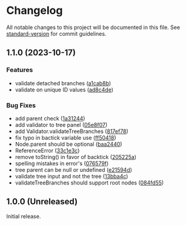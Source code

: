 # Changelog

All notable changes to this project will be documented in this file. See [standard-version](https://github.com/conventional-changelog/standard-version) for commit guidelines.

## 1.1.0 (2023-10-17)


### Features

* validate detached branches ([a1cab8b](https://github.com/BrightGrafana/bright-tree-panel/commit/a1cab8bbaa3c16bd5ab6013f65330780e4dd4c9a))
* validate on unique ID values ([ad8c4de](https://github.com/BrightGrafana/bright-tree-panel/commit/ad8c4de8e0c4718549093bb6dfa95599da1a6465))


### Bug Fixes

* add parent check ([1a31244](https://github.com/BrightGrafana/bright-tree-panel/commit/1a31244aad6a6b75f64f4f5720195fd9dbf58449))
* add validator to tree panel ([05e8f07](https://github.com/BrightGrafana/bright-tree-panel/commit/05e8f0772beae968f70441ff64cbeff1c2519939))
* add Validator.validateTreeBranches ([817ef78](https://github.com/BrightGrafana/bright-tree-panel/commit/817ef78b57cc80d2327fe61c6182389f97bb7ac9))
* fix typo in bactick variable use ([ff50418](https://github.com/BrightGrafana/bright-tree-panel/commit/ff50418dedc413465c51e731a9500d19ec6cdbf6))
* Node.parent should be optional ([baa2440](https://github.com/BrightGrafana/bright-tree-panel/commit/baa2440f073d81376d853eadecbf4fcf8ddf818b))
* ReferenceError ([33c1e3c](https://github.com/BrightGrafana/bright-tree-panel/commit/33c1e3c5e266fdffb1c3bbbc30bd595db955ce6d))
* remove toString() in favor of backtick ([205225a](https://github.com/BrightGrafana/bright-tree-panel/commit/205225aa98c50fdd13070bc44e292932a2530e11))
* spelling mistakes in error's ([076579f](https://github.com/BrightGrafana/bright-tree-panel/commit/076579febacdad23e86fd7888534c220095998c7))
* tree parent can be null or undefined ([e21594d](https://github.com/BrightGrafana/bright-tree-panel/commit/e21594d72fdbc09c237d2242576b7aa72ac6149a))
* validate tree input and not the tree ([13bba4c](https://github.com/BrightGrafana/bright-tree-panel/commit/13bba4ccb3a53df56622862ed22fe12716ceb4ff))
* validateTreeBranches should support root nodes ([084fd55](https://github.com/BrightGrafana/bright-tree-panel/commit/084fd55edf9f2ef995e5c2bc023b4a63acc8c2ea))

## 1.0.0 (Unreleased)

Initial release.